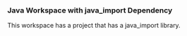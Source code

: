 ### Java Workspace with java_import Dependency

This workspace has a project that has a java_import library.
